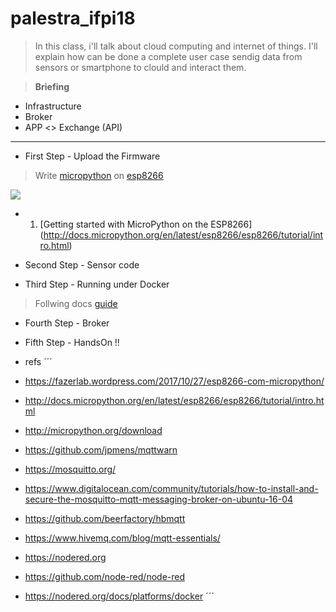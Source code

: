 # palestra_ifpi18

> In this class, i'll talk about cloud computing and internet of things. I'll explain how can be done a complete user case sendig data from sensors or smartphone to clould and interact them.

> **Briefing**

* Infrastructure 
* Broker
* APP <> Exchange (API)

-----
* First Step - Upload the Firmware
> Write [micropython](http://micropython.org) on [esp8266](http://espressif.com/en/products/hardware/esp8266ex/overview)

![](https://s3-sa-east-1.amazonaws.com/robocore-lojavirtual/789/images/789_1_H.png)

* 1. [Getting started with MicroPython on the ESP8266] (http://docs.micropython.org/en/latest/esp8266/esp8266/tutorial/intro.html)


* Second Step - Sensor code

* Third Step - Running under Docker
> Follwing docs [guide](https://nodered.org/docs/platforms/docker)

* Fourth Step - Broker

* Fifth Step - HandsOn !!



* refs
´´´
* https://fazerlab.wordpress.com/2017/10/27/esp8266-com-micropython/
* http://docs.micropython.org/en/latest/esp8266/esp8266/tutorial/intro.html
* http://micropython.org/download
* https://github.com/jpmens/mqttwarn
* https://mosquitto.org/
* https://www.digitalocean.com/community/tutorials/how-to-install-and-secure-the-mosquitto-mqtt-messaging-broker-on-ubuntu-16-04
* https://github.com/beerfactory/hbmqtt
* https://www.hivemq.com/blog/mqtt-essentials/
* https://nodered.org
* https://github.com/node-red/node-red
* https://nodered.org/docs/platforms/docker
´´´
